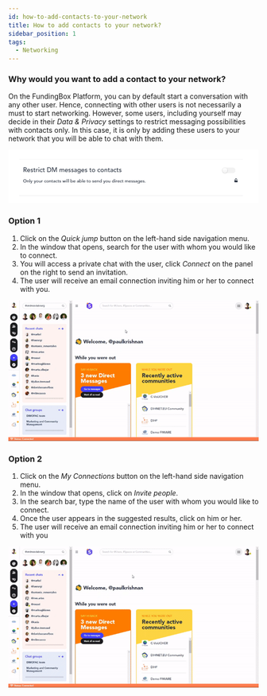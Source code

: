 ```yaml
---
id: how-to-add-contacts-to-your-network
title: How to add contacts to your network?
sidebar_position: 1
tags:
  - Networking
---
```


### **Why would you want to add a contact to your network?**



On the FundingBox Platform, you can by default start a conversation with any other user. Hence, connecting with other users is not necessarily a must to start networking.
However, some users, including yourself may decide in their *Data & Privacy* settings to restrict messaging possibilities with contacts only. In this case, it is only by adding these users to your network that you will be able to chat with them.


![alt_text](./../../assets/3-how-to-add-contacts-to-your-network_1.PNG)



### Option 1

1. Click on the *Quick jump* button on the left-hand side navigation menu.
2. In the window that opens, search for the user with whom you would like to connect.
3. You will access a private chat with the user, click *Connect* on the panel on the right to send an invitation.
4. The user will receive an email connection inviting him or her to connect with you.


![alt_text](./../../assets/3-how-to-add-contacts-to-your-network_2.gif)



### Option 2

1. Click on the *My Connections* button on the left-hand side navigation menu.
2. In the window that opens, click on *Invite people*.
3. In the search bar, type the name of the user with whom you would like to connect.
4. Once the user appears in the suggested results, click on him or her.
5. The user will receive an email connection inviting him or her to connect with you


![alt_text](./../../assets/3-how-to-add-contacts-to-your-network_3.gif)